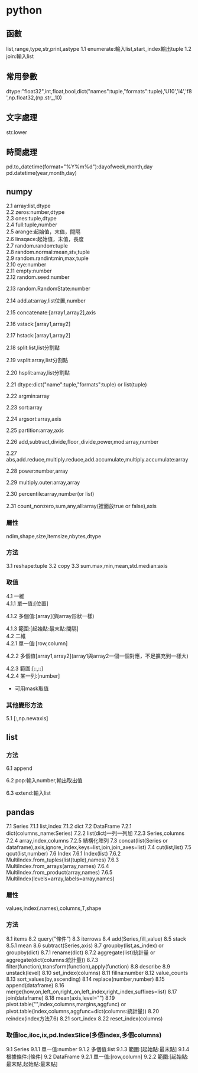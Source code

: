 # python
## 函數
list,range,type,str,print,astype
1.1 enumerate:輸入list,start_index輸出tuple
1.2 join:輸入list

## 常用參數
dtype:"float32",int,float,bool,dict("names":tuple,"formats":tuple),'U10','i4','f8',np.float32,(np.str_,10)
## 文字處理
str.lower
## 時間處理
pd.to_datetime(format="%Y%m%d"):dayofweek,month,day
pd.datetime(year,month,day)
## numpy
2.1 array:list,dtype  
2.2 zeros:number,dtype  
2.3 ones:tuple,dtype  
2.4 full:tuple,number  
2.5 arange:起始值，末值，間隔  
2.6 linsqace:起始值，末值，長度  
2.7 random.random:tuple  
2.8 random.normal:mean,stv,tuple  
2.9 random.randint:min,max,tuple  
2.10 eye:number  
2.11 empty:number  
2.12 random.seed:number  

2.13 random.RandomState:number  

2.14 add.at:array,list位置,number  

2.15 concatenate:\[array1,array2\],axis  

2.16 vstack:\[array1,array2\]  

2.17 hstack:\[array1,array2\]  

2.18 split:list,list分割點  

2.19 vsplit:array,list分割點  

2.20 hsplit:array,list分割點  

2.21 dtype:dict("name":tuple,"formats":tuple) or list(tuple)  

2.22 argmin:array  

2.23 sort:array  

2.24 argsort:array,axis  

2.25 partition:array,axis  

2.26 add,subtract,divide,floor_divide,power,mod:array,number  

2.27 abs,add.reduce,multiply.reduce,add.accumulate,multiply.accumulate:array  

2.28 power:number,array  

2.29 multiply.outer:array,array  

2.30 percentile:array,number(or list)

2.31 count_nonzero,sum,any,all:array(裡面放true or false),axis  

### 屬性
ndim,shape,size,itemsize,nbytes,dtype  

### 方法
3.1 reshape:tuple
3.2 copy
3.3 sum.max,min,mean,std.median:axis

### 取值
4.1 一維  
4.1.1 單一值:\[位置\]  

4.1.2 多個值:\[array\](與array形狀一樣)  

4.1.3 範圍:\[起始點:最末點:間隔\]  
4.2 二維  
4.2.1 單一值:\[row,column\]  

4.2.2 多個值\[array1,array2\](array1與array2一個一個對應，不足擴充到一樣大)  

4.2.3 範圍:\[::,::\]  
4.2.4 某一列:\[number\]
* 可用mask取值
### 其他變形方法
5.1 \[:,np.newaxis\]
## list
### 方法
6.1 append  

6.2 pop:輸入number,輸出取出值  

6.3 extend:輸入list  
## pandas
7.1 Series
7.1.1 list,index
7.1.2 dict
7.2 DataFrame
7.2.1 dict(columns_name:Series)
7.2.2 list(dict)一列一列加
7.2.3 Series,columns
7.2.4 array,index,columns
7.2.5 結構化陣列
7.3 concat(list(Series or dataframe),axis,ignore_index,keys=list,join,join_axes=list)
7.4 cut(list,list)
7.5 qcut(list,number)
7.6 Index 
7.6.1 Index(list)
7.6.2 MultiIndex.from_tuples(list(tuple),names)
7.6.3 MultiIndex.from_arrays(array,names)
7.6.4 MultiIndex.from_product(array,names)
7.6.5 MultiIndex(levels=array,labels=array,names)
### 屬性
values,index(.names),columns,T,shape
### 方法
8.1 items
8.2 query("條件")
8.3 iterrows
8.4 add(Series,fill_value)
8.5 stack
8.5.1 mean
8.6 subtract(Series,axis)
8.7 groupby(list,as_index) or groupby(dict)
8.7.1 rename(dict)
8.7.2 aggregate(list)統計量 or aggregate(dict(columns:統計量))
8.7.3 filter(function),transform(function),apply(function)
8.8 describe
8.9 unstack(level)
8.10 set_index(columns)
8.11 fillna:number
8.12 value_counts
8.13 sort_values(by,ascending)
8.14 replace(number,number)
8.15 append(dataframe)
8.16 merge(how,on,left_on,right_on,left_index,right_index,suffixes=list)
8.17 join(dataframe)
8.18 mean(axis,level="")
8.19 pivot.table("",index,columns,margins,aggfunc) or pivot.table(index,columns,aggfunc=dict(columns:統計量))
8.20 reindex(index方法7.6)
8.21 sort_index
8.22 reset_index(columns)
###  取值loc,iloc,ix,pd.IndexSlice(多個index,多個columns)
9.1 Series
9.1.1 單一值:number
9.1.2 多個值:list
9.1.3 範圍:\[起始點:最末點\]
9.1.4 根據條件:\[條件\]
9.2 DataFrame
9.2.1 單一值:\[row,column\] 
9.2.2 範圍:\[起始點:最末點\,起始點:最末點\]
